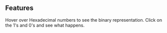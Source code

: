 ## Features

Hover over Hexadecimal numbers to see the binary representation. Click on the 1's and 0's and see what happens.